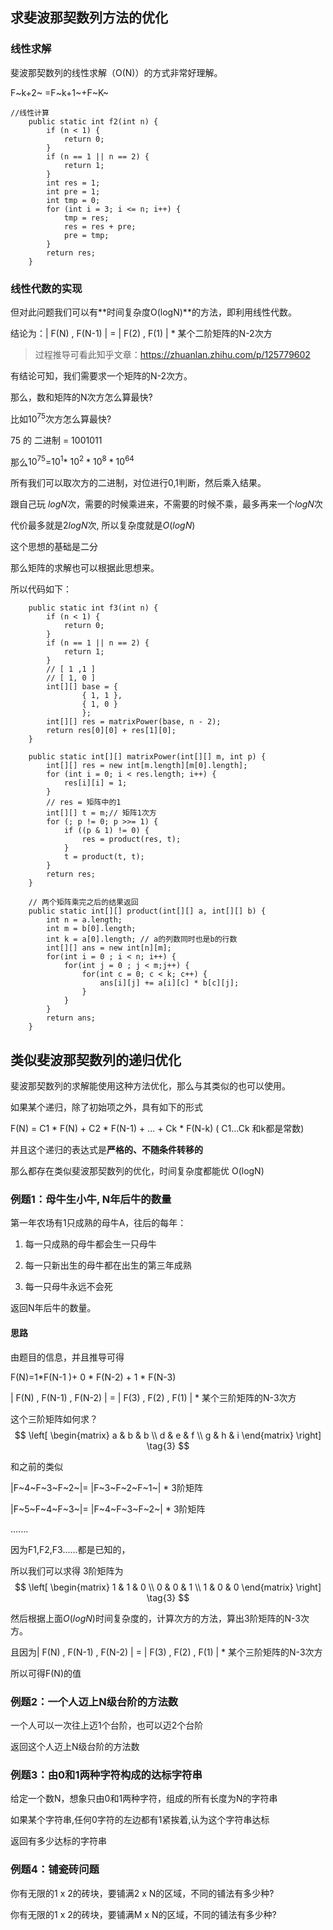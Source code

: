 ## 求斐波那契数列方法的优化

### 线性求解

斐波那契数列的线性求解（O(N)）的方式非常好理解。

F~k+2~ =F~k+1~+F~K~

```
//线性计算
	public static int f2(int n) {
		if (n < 1) {
			return 0;
		}
		if (n == 1 || n == 2) {
			return 1;
		}
		int res = 1;
		int pre = 1;
		int tmp = 0;
		for (int i = 3; i <= n; i++) {
			tmp = res;
			res = res + pre;
			pre = tmp;
		}
		return res;
	}
```



### 线性代数的实现

但对此问题我们可以有**时间复杂度O(logN)**的方法，即利用线性代数。

结论为：| F(N) , F(N-1) | = | F(2) , F(1) |  *  某个二阶矩阵的N-2次方

> 过程推导可看此知乎文章：https://zhuanlan.zhihu.com/p/125779602



有结论可知，我们需要求一个矩阵的N-2次方。

那么，数和矩阵的N次方怎么算最快?

比如$10^{75}$次方怎么算最快?

75 的 二进制 = 1001011

那么$10^{75}$=$10^{1}$* $10^{2}$ * $10^{8}$ * $10^{64}$

所有我们可以取次方的二进制，对位进行0,1判断，然后乘入结果。

跟自己玩 $logN$次，需要的时候乘进来，不需要的时候不乘，最多再来一个$logN$次

代价最多就是$2logN$次, 所以复杂度就是$O(logN)$

这个思想的基础是二分

那么矩阵的求解也可以根据此思想来。



所以代码如下：

```
	public static int f3(int n) {
		if (n < 1) {
			return 0;
		}
		if (n == 1 || n == 2) {
			return 1;
		}
		// [ 1 ,1 ]
		// [ 1, 0 ]
		int[][] base = { 
				{ 1, 1 }, 
				{ 1, 0 } 
				};
		int[][] res = matrixPower(base, n - 2);
		return res[0][0] + res[1][0];
	}

	public static int[][] matrixPower(int[][] m, int p) {
		int[][] res = new int[m.length][m[0].length];
		for (int i = 0; i < res.length; i++) {
			res[i][i] = 1;
		}
		// res = 矩阵中的1
		int[][] t = m;// 矩阵1次方
		for (; p != 0; p >>= 1) {
			if ((p & 1) != 0) {
				res = product(res, t);
			}
			t = product(t, t);
		}
		return res;
	}

	// 两个矩阵乘完之后的结果返回
	public static int[][] product(int[][] a, int[][] b) {
		int n = a.length;
		int m = b[0].length;
		int k = a[0].length; // a的列数同时也是b的行数
		int[][] ans = new int[n][m];
		for(int i = 0 ; i < n; i++) {
			for(int j = 0 ; j < m;j++) {
				for(int c = 0; c < k; c++) {
					ans[i][j] += a[i][c] * b[c][j];
				}
			}
		}
		return ans;
	}
```



## 类似斐波那契数列的递归优化

斐波那契数列的求解能使用这种方法优化，那么与其类似的也可以使用。

如果某个递归，除了初始项之外，具有如下的形式

F(N) = C1 * F(N) + C2 * F(N-1) + … + Ck * F(N-k) ( C1…Ck 和k都是常数)

并且这个递归的表达式是**严格的、不随条件转移的**

那么都存在类似斐波那契数列的优化，时间复杂度都能优 O(logN)



### 例题1：母牛生小牛, N年后牛的数量

第一年农场有1只成熟的母牛A，往后的每年：

1. 每一只成熟的母牛都会生一只母牛

2. 每一只新出生的母牛都在出生的第三年成熟

3. 每一只母牛永远不会死


返回N年后牛的数量。

#### 思路

由题目的信息，并且推导可得

F(N)=1*F(N-1 )+ 0 * F(N-2) + 1 * F(N-3)

| F(N) , F(N-1) , F(N-2) | = | F(3) , F(2) , F(1) |  *  某个三阶矩阵的N-3次方



这个三阶矩阵如何求？
$$
\left[
 \begin{matrix}
   a & b & b \\
   d & e & f \\
   g & h & i
  \end{matrix}
  \right] \tag{3}
$$


和之前的类似

|F~4~F~3~F~2~|= |F~3~F~2~F~1~| * 3阶矩阵

|F~5~F~4~F~3~|= |F~4~F~3~F~2~| * 3阶矩阵

.......

因为F1,F2,F3......都是已知的，

所以我们可以求得 3阶矩阵为
$$
\left[
 \begin{matrix}
   1 & 1 & 0 \\
   0 & 0 & 1 \\
   1 & 0 & 0
  \end{matrix}
  \right] \tag{3}
$$


然后根据上面$O(logN)$时间复杂度的，计算次方的方法，算出3阶矩阵的N-3次方。

且因为| F(N) , F(N-1) , F(N-2) | = | F(3) , F(2) , F(1) |  *  某个三阶矩阵的N-3次方

所以可得F(N)的值



### 例题2：一个人迈上N级台阶的方法数

一个人可以一次往上迈1个台阶，也可以迈2个台阶

返回这个人迈上N级台阶的方法数





### 例题3：由0和1两种字符构成的达标字符串

给定一个数N，想象只由0和1两种字符，组成的所有长度为N的字符串

如果某个字符串,任何0字符的左边都有1紧挨着,认为这个字符串达标

返回有多少达标的字符串



### 例题4：铺瓷砖问题

你有无限的1 x 2的砖块，要铺满2 x N的区域，不同的铺法有多少种?   

你有无限的1 x 2的砖块，要铺满M x N的区域，不同的铺法有多少种?   





